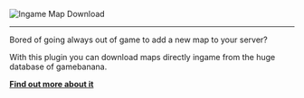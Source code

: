 ![Ingame Map Download](http://popoklopsi.de/mapdl/img/idm.png)  

***  
Bored of going always out of game to add a new map to your server?    
   
With this plugin you can download maps directly ingame from the huge database of gamebanana.    

[**Find out more about it**](https://github.com/popoklopsi/Ingame-Map-Download/wiki)  
